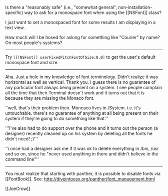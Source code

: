 Is there a "reasonably safe" (i.e., "somewhat general", non-installation-specific)
way to ask for a monospace font when using the [[NSFont]] class?

I just want to set a monospaced font for some results I am displaying in a text view.

How much will I be hosed for asking for something like "Courier" by name?
On most people's systems?

----

Try <code>[[[NSFont]] userFixedPitchFontOfSize:0.0]</code> to get the user's default monospace font and size.

----

Aha. Just a hole in my knowledge of font terminology. Didn't realize it was horizontal as well as vertical.
Thank you. I guess there is no guarantee of any particular font always being present on a system.
I see people complain all the time that their Terminal doesn't work and it turns out that it is because
they are missing the Monaco font.

''well, that's their problem then. Moncaco lives in /System. i.e. it's untouchable. there's no guarantee of anything at all being present on their system if they're going to do something like that.''

'''I've also had to do support over the phone and it turns out the person (a designer) recently cleaned up on his system by deleting all the fonts he didn't need! ;)'''

''i once had a designer ask me if it was ok to delete everything in /bin, /usr and so on, since he "never used anything in there and didn't believe in the command line"''

----

You must realize that starting with panther, it is possible to disable fonts via [[FontBook]].  See: http://diveintoosx.org/panther/font_management.html

[[JoeCrow]]